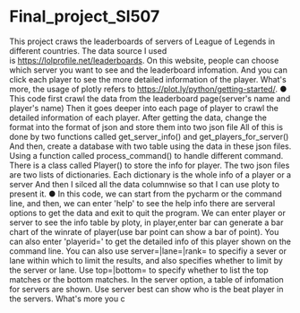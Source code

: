 # Final_project_SI507

This project craws the leaderboards of servers of League of Legends in different countries. The data source I used is https://lolprofile.net/leaderboards. On this website, people can choose which server you want to see and the leaderboard infomation. And you can click each player to see the more detailed information of the player. What's more, the usage of plotly refers to https://plot.ly/python/getting-started/.
● This code first crawl the data from the leaderboard page(server's name and player's name) Then it goes deeper into each page of player to crawl the detailed information of each player. After getting the data, change the format into the format of json and store them into two json file All of this is done by two functions called get_server_info() and get_players_for_server() And then, create a database with two table using the data in these json files. Using a function called process_command() to handle different command. There is a class called Player() to store the info for player. The two json files are two lists of dictionaries. Each dictionary is the whole info of a player or a server And then I silced all the data columnwise so that I can use ploty to present it.
● In this code, we can start from the pycharm or the command line, and then, we can enter 'help' to see the help info there are serveral options to get the data and exit to quit the program. We can enter player or server to see the info table by ploty, in player,enter bar can generate a bar chart of the winrate of player(use bar point can show a bar of point). You can also enter 'playerid=' to get the detailed info of this player shown on the command line. You can also use server=|lane=|rank= to specifiy a sever or lane within which to limit the results, and also specifies whether to limit by the server or lane. Use top=|bottom= to specify whether to list the top matches or the bottom matches. In the server option, a table of infomation for servers are shown. Use server best can show who is the beat player in the servers. What's more you c
